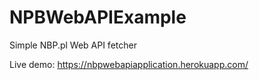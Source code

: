 # NPBWebAPIExample
Simple NBP.pl Web API fetcher


Live demo: https://nbpwebapiapplication.herokuapp.com/
